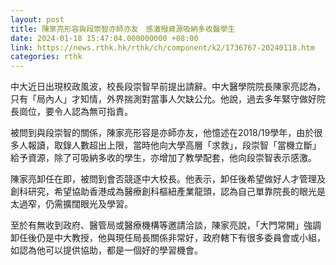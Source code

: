 ```yaml
---
layout: post
title: 陳家亮形容與段崇智亦師亦友　感激撥資源吸納多收醫學生
date: 2024-01-18 15:47:04.000000000 +08:00
link: https://news.rthk.hk/rthk/ch/component/k2/1736767-20240118.htm
categories: rthk
---
```


中大近日出現校政風波，校長段崇智早前提出請辭。中大醫學院院長陳家亮認為，只有「局內人」才知情，外界揣測對當事人欠缺公允。他說，過去多年緊守做好院長崗位，要令人認為無可指責。

被問到與段崇智的關係，陳家亮形容是亦師亦友，他憶述在2018/19學年，由於很多人報讀，取錄人數超出上限，當時他向大學高層「求救」，段崇智「當機立斷」給予資源，除了可吸納多收的學生，亦增加了教學配套，他向段崇智表示感激。

陳家亮卸任在即，被問到會否競逐中大校長。他表示，卸任後希望做好人才管理及創科研究，希望協助香港成為醫療創科樞紐產業龍頭，認為自己單靠院長的眼光是太過窄，仍需擴闊眼光及學習。

至於有無收到政府、醫管局或醫療機構等邀請洽談，陳家亮說，「大門常開」強調卸任後仍是中大教授，他與現任局長關係非常好，政府轄下有很多委員會或小組，如認為他可以提供協助，都是一個好的學習機會。

